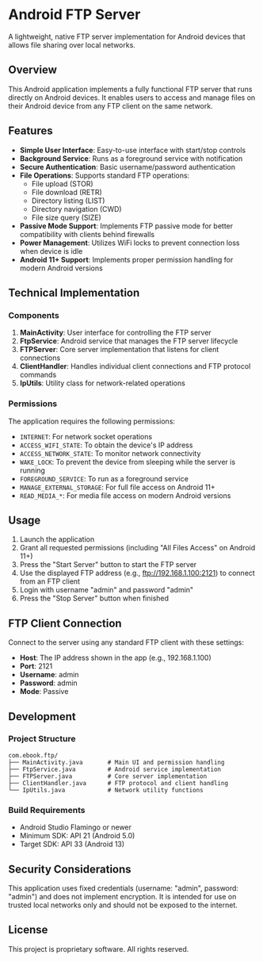 # Android FTP Server

A lightweight, native FTP server implementation for Android devices that allows file sharing over local networks.

## Overview

This Android application implements a fully functional FTP server that runs directly on Android devices. It enables users to access and manage files on their Android device from any FTP client on the same network.

## Features

- **Simple User Interface**: Easy-to-use interface with start/stop controls
- **Background Service**: Runs as a foreground service with notification
- **Secure Authentication**: Basic username/password authentication
- **File Operations**: Supports standard FTP operations:
  - File upload (STOR)
  - File download (RETR)
  - Directory listing (LIST)
  - Directory navigation (CWD)
  - File size query (SIZE)
- **Passive Mode Support**: Implements FTP passive mode for better compatibility with clients behind firewalls
- **Power Management**: Utilizes WiFi locks to prevent connection loss when device is idle
- **Android 11+ Support**: Implements proper permission handling for modern Android versions

## Technical Implementation

### Components

1. **MainActivity**: User interface for controlling the FTP server
2. **FtpService**: Android service that manages the FTP server lifecycle
3. **FTPServer**: Core server implementation that listens for client connections
4. **ClientHandler**: Handles individual client connections and FTP protocol commands
5. **IpUtils**: Utility class for network-related operations

### Permissions

The application requires the following permissions:
- `INTERNET`: For network socket operations
- `ACCESS_WIFI_STATE`: To obtain the device's IP address
- `ACCESS_NETWORK_STATE`: To monitor network connectivity
- `WAKE_LOCK`: To prevent the device from sleeping while the server is running
- `FOREGROUND_SERVICE`: To run as a foreground service
- `MANAGE_EXTERNAL_STORAGE`: For full file access on Android 11+
- `READ_MEDIA_*`: For media file access on modern Android versions

## Usage

1. Launch the application
2. Grant all requested permissions (including "All Files Access" on Android 11+)
3. Press the "Start Server" button to start the FTP server
4. Use the displayed FTP address (e.g., ftp://192.168.1.100:2121) to connect from an FTP client
5. Login with username "admin" and password "admin"
6. Press the "Stop Server" button when finished

## FTP Client Connection

Connect to the server using any standard FTP client with these settings:
- **Host**: The IP address shown in the app (e.g., 192.168.1.100)
- **Port**: 2121
- **Username**: admin
- **Password**: admin
- **Mode**: Passive

## Development

### Project Structure

```
com.ebook.ftp/
├── MainActivity.java       # Main UI and permission handling
├── FtpService.java         # Android service implementation
├── FTPServer.java          # Core server implementation
├── ClientHandler.java      # FTP protocol and client handling
└── IpUtils.java            # Network utility functions
```

### Build Requirements

- Android Studio Flamingo or newer
- Minimum SDK: API 21 (Android 5.0)
- Target SDK: API 33 (Android 13)

## Security Considerations

This application uses fixed credentials (username: "admin", password: "admin") and does not implement encryption. It is intended for use on trusted local networks only and should not be exposed to the internet.

## License

This project is proprietary software. All rights reserved.
